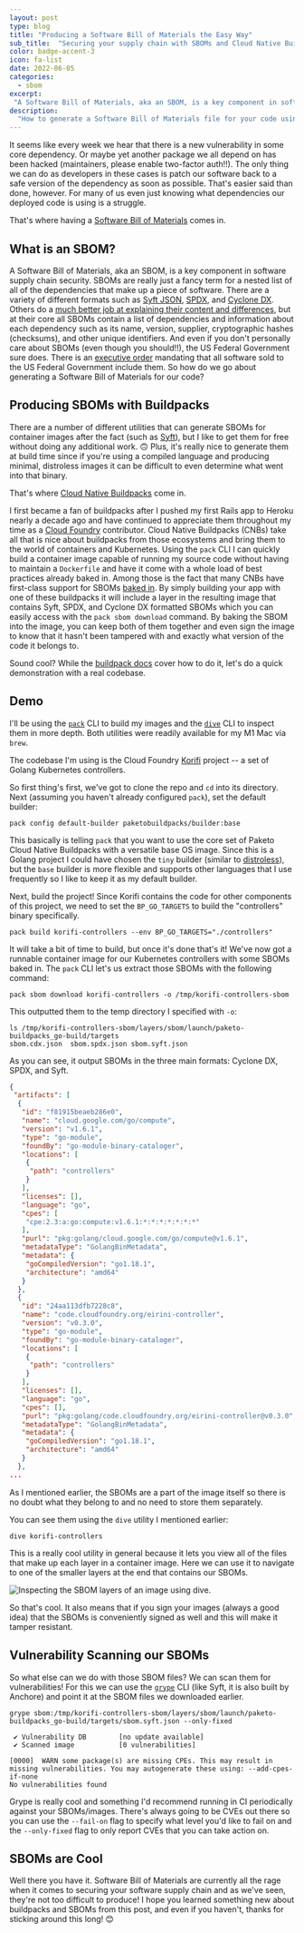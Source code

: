 ```yaml
---
layout: post
type: blog
title: "Producing a Software Bill of Materials the Easy Way"
sub_title:  "Securing your supply chain with SBOMs and Cloud Native Buildpacks"
color: badge-accent-3
icon: fa-list
date: 2022-06-05
categories:
  - sbom
excerpt:
 "A Software Bill of Materials, aka an SBOM, is a key component in software supply chain security. SBOMs are really just a fancy term for a nested list of all of the dependencies that make up a piece of software. There are a number of different utilities that can generate SBOMs for container images after the fact, but I like to get them for free without doing any additional work. That's where Cloud Native Buildpacks come in."
description:
  "How to generate a Software Bill of Materials file for your code using Cloud Native Buildpacks."
---
```


It seems like every week we hear that there is a new vulnerability in some core dependency. Or maybe yet another package we all depend on has been hacked (maintainers, please enable two-factor auth!!). The only thing we can do as developers in these cases is patch our software back to a safe version of the dependency as soon as possible. That's easier said than done, however. For many of us even just knowing what dependencies our deployed code is using is a struggle. 

That's where having a [Software Bill of Materials](https://www.cisa.gov/sbom) comes in.

## What is an SBOM?

A Software Bill of Materials, aka an SBOM, is a key component in software supply chain security. SBOMs are really just a fancy term for a nested list of all of the dependencies that make up a piece of software. There are a variety of different formats such as [Syft JSON](https://github.com/anchore/syft), [SPDX](https://spdx.dev/), and [Cyclone DX](https://cyclonedx.org/specification/overview/). Others do a [much better job at explaining their content and differences](https://fossa.com/blog/software-bill-of-materials-formats-use-cases-tools/), but at their core all SBOMs contain a list of dependencies and information about each dependency such as its name, version, supplier, cryptographic hashes (checksums), and other unique identifiers. And even if you don't personally care about SBOMs (even though you should!!), the US Federal Government sure does. There is an [executive order](https://www.federalregister.gov/documents/2021/06/02/2021-11592/software-bill-of-materials-elements-and-considerations) mandating that all software sold to the US Federal Government include them. So how do we go about generating a Software Bill of Materials for our code?


## Producing SBOMs with Buildpacks

There are a number of different utilities that can generate SBOMs for container images after the fact (such as [Syft](https://github.com/anchore/syft)), but I like to get them for free without doing any additional work. 🙃 Plus, it's really nice to generate them at build time since if you're using a compiled language and producing minimal, distroless images it can be difficult to even determine what went into that binary.

That's where [Cloud Native Buildpacks](https://buildpacks.io/) come in.

I first became a fan of buildpacks after I pushed my first Rails app to Heroku nearly a decade ago and have continued to appreciate them throughout my time as a [Cloud Foundry](https://www.cloudfoundry.org/) contributor. Cloud Native Buildpacks (CNBs) take all that is nice about buildpacks from those ecosystems and bring them to the world of containers and Kubernetes. Using the `pack` CLI I can quickly build a container image capable of running my source code without having to maintain a `Dockerfile` and have it come with a whole load of best practices already baked in. Among those is the fact that many CNBs have first-class support for SBOMs [baked in](https://buildpacks.io/docs/features/bill-of-materials/). By simply building your app with one of these buildpacks it will include a layer in the resulting image that contains Syft, SPDX, and Cyclone DX formatted SBOMs which you can easily access with the `pack sbom download` command. By baking the SBOM into the image, you can keep both of them together and even sign the image to know that it hasn't been tampered with and exactly what version of the code it belongs to.

Sound cool? While the [buildpack docs](https://buildpacks.io/docs/features/bill-of-materials/) cover how to do it, let's do a quick demonstration with a real codebase.

## Demo

I'll be using the [`pack`](https://buildpacks.io/docs/tools/pack/) CLI to build my images and the [`dive`](https://github.com/wagoodman/dive) CLI to inspect them in more depth. Both utilities were readily available for my M1 Mac via `brew`.

The codebase I'm using is the Cloud Foundry [Korifi](https://github.com/cloudfoundry/korifi) project -- a set of Golang Kubernetes controllers.

So first thing's first, we've got to clone the repo and `cd` into its directory. Next (assuming you haven't already configured `pack`), set the default builder:

```console
pack config default-builder paketobuildpacks/builder:base
```

This basically is telling `pack` that you want to use the core set of Paketo Cloud Native Buildpacks with a versatile base OS image. Since this is a Golang project I could have chosen the `tiny` builder (similar to [distroless](https://github.com/GoogleContainerTools/distroless)), but the `base` builder is more flexible and supports other languages that I use frequently so I like to keep it as my default builder.

Next, build the project! Since Korifi contains the code for other components of this project, we need to set the `BP_GO_TARGETS` to build the "controllers" binary specifically.

```console
pack build korifi-controllers --env BP_GO_TARGETS="./controllers"
```

It will take a bit of time to build, but once it's done that's it! We've now got a runnable container image for our Kubernetes controllers with some SBOMs baked in. The `pack` CLI let's us extract those SBOMs with the following command:

```console
pack sbom download korifi-controllers -o /tmp/korifi-controllers-sbom
```

This outputted them to the temp directory I specified with `-o`:

```
ls /tmp/korifi-controllers-sbom/layers/sbom/launch/paketo-buildpacks_go-build/targets
sbom.cdx.json  sbom.spdx.json sbom.syft.json
```

As you can see, it output SBOMs in the three main formats: Cyclone DX, SPDX, and Syft.

```json
{
 "artifacts": [
  {
   "id": "f81915beaeb286e0",
   "name": "cloud.google.com/go/compute",
   "version": "v1.6.1",
   "type": "go-module",
   "foundBy": "go-module-binary-cataloger",
   "locations": [
    {
     "path": "controllers"
    }
   ],
   "licenses": [],
   "language": "go",
   "cpes": [
    "cpe:2.3:a:go:compute:v1.6.1:*:*:*:*:*:*:*"
   ],
   "purl": "pkg:golang/cloud.google.com/go/compute@v1.6.1",
   "metadataType": "GolangBinMetadata",
   "metadata": {
    "goCompiledVersion": "go1.18.1",
    "architecture": "amd64"
   }
  },
  {
   "id": "24aa113dfb7228c8",
   "name": "code.cloudfoundry.org/eirini-controller",
   "version": "v0.3.0",
   "type": "go-module",
   "foundBy": "go-module-binary-cataloger",
   "locations": [
    {
     "path": "controllers"
    }
   ],
   "licenses": [],
   "language": "go",
   "cpes": [],
   "purl": "pkg:golang/code.cloudfoundry.org/eirini-controller@v0.3.0",
   "metadataType": "GolangBinMetadata",
   "metadata": {
    "goCompiledVersion": "go1.18.1",
    "architecture": "amd64"
   }
  },
...
```

As I mentioned earlier, the SBOMs are a part of the image itself so there is no doubt what they belong to and no need to store them separately.

You can see them using the `dive` utility I mentioned earlier:

```
dive korifi-controllers
```

This is a really cool utility in general because it lets you view all of the files that make up each layer in a container image. Here we can use it to navigate to one of the smaller layers at the end that contains our SBOMs.

<div>
<img src="https://images.downey.io/blog/korifi-controllers-dive-screenshot.png" alt="Inspecting the SBOM layers of an image using dive.">
</div>

So that's cool. It also means that if you sign your images (always a good idea) that the SBOMs is conveniently signed as well and this will make it tamper resistant.

## Vulnerability Scanning our SBOMs

So what else can we do with those SBOM files? We can scan them for vulnerabilities! For this we can use the [`grype`](https://github.com/anchore/grype) CLI (like Syft, it is also built by Anchore) and point it at the SBOM files we downloaded earlier.

```console
grype sbom:/tmp/korifi-controllers-sbom/layers/sbom/launch/paketo-buildpacks_go-build/targets/sbom.syft.json --only-fixed
```

```console
 ✔ Vulnerability DB        [no update available]
 ✔ Scanned image           [0 vulnerabilities]

[0000]  WARN some package(s) are missing CPEs. This may result in missing vulnerabilities. You may autogenerate these using: --add-cpes-if-none
No vulnerabilities found
```

Grype is really cool and something I'd recommend running in CI periodically against your SBOMs/images. There's always going to be CVEs out there so you can use the `--fail-on` flag to specify what level you'd like to fail on and the `--only-fixed` flag to only report CVEs that you can take action on.

## SBOMs are Cool

Well there you have it. Software Bill of Materials are currently all the rage when it comes to securing your software supply chain and as we've seen, they're not too difficult to produce! I hope you learned something new about buildpacks and SBOMs from this post, and even if you haven't, thanks for sticking around this long! 😊
